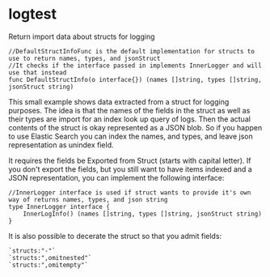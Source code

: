 # logtest
Return import data about structs for logging

```
//DefaultStructInfoFunc is the default implementation for structs to use to return names, types, and jsonStruct
//It checks if the interface passed in implements InnerLogger and will use that instead
func DefaultStructInfo(o interface{}) (names []string, types []string, jsonStruct string)
```


This small example shows data extracted from a struct for logging purposes.  The idea is that the names of the fields in the struct as well as their types are import for an index look up query of logs.  Then the actual contents of the struct is okay represented as a JSON blob.  So if you happen to use Elastic Search you can index the names, and types, and leave json representation as unindex field.


It requires the fields be Exported from Struct (starts with capital letter).  If you don't export the fields, but you still want to have items indexed and a JSON representation, you can implement the following interface:

```
//InnerLogger interface is used if struct wants to provide it's own way of returns names, types, and json string
type InnerLogger interface {
	InnerLogInfo() (names []string, types []string, jsonStruct string)
}
```

It is also possible to decerate the struct so that you admit fields:

```
`structs:"-"`
`structs:",omitnested"`
`structs:",omitempty"`
```
